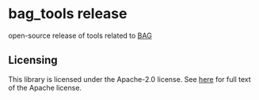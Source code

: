 # bag_tools release

open-source release of tools related to [BAG](https://github.com/bluecheetah/bag)

## Licensing

This library is licensed under the Apache-2.0 license.  See [here](LICENSE) for full text of the Apache license.

